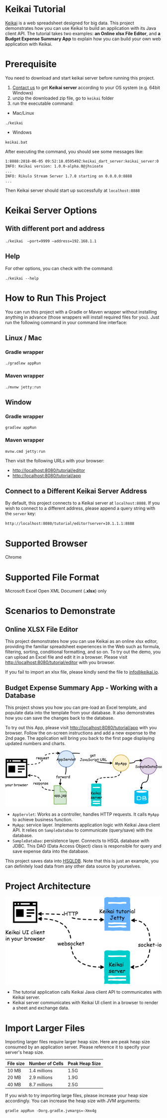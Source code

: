 # Keikai Tutorial
[Keikai](https://keikai.io/) is a web spreadsheet designed for big data. This project demonstrates how you can use Keikai to build an application with its Java client API. 
The tutorial takes two examples: **an Online xlsx File Editor**, and **a Budget Expense Summary App** to explain how you can build your own web application with Keikai.


# Prerequisite
You need to download and start keikai server before running this project.
1. [Contact us](https://keikai.io/#contact) to get **Keikai server** according to your OS system (e.g. 64bit Windows)
2. unzip the downloaded zip file, go to `keikai` folder
3. run the executable command:
* Mac/Linux

`./keikai`
* Windows

`keikai.bat`

After executing the command, you should see some messages like:
```
1:8888:2018-06-05 09:52:18.059549Z:keikai_dart_server:keikai_server:0
INFO: Keikai version: 1.0.0-alpha.0@jhsioate
...
INFO: Rikulo Stream Server 1.7.0 starting on 0.0.0.0:8888
...
```

Then Keikai server should start up successfully at `localhost:8888`


# Keikai Server Options
## With different port and address
`./keikai  —port=9999 —address=192.168.1.1`

## Help
For other options, you can check with the command:

`./keikai --help`


# How to Run This Project
You can run this project with a Gradle or Maven wrapper without installing anything in advance (those wrappers will install required files for you). Just run the following command in your command line interface:

##  Linux / Mac

### Gradle wrapper
`./gradlew appRun`

### Maven wrapper
`./mvnw jetty:run`


## Window

### Gradle wrapper
`gradlew appRun`

### Maven wrapper
`mvnw.cmd jetty:run`

Then visit the following URLs with your browser:

* [http://localhost:8080/tutorial/editor](http://localhost:8080/tutorial/editor) 
* [http://localhost:8080/tutorial/app](http://localhost:8080/tutorial/app) 


## Connect to a Different Keikai Server Address
By default, this project connects to a Keikai server at `localhost:8888`. If you wish to connect to a different address, please append a query string with the `server` key:
 
 `http://localhost:8080/tutorial/editor?server=10.1.1.1:8888`


# Supported Browser
Chrome


# Supported File Format
Microsoft Excel Open XML Document (**.xlsx**) only



# Scenarios to Demonstrate
## Online XLSX File Editor
This project demonstrates how you can use Keikai as an online xlsx editor, providing the familiar spreadsheet experiences in the Web such as formula, filtering, sorting, conditional formatting, and so on. To try out the demo, you can upload an Excel file and edit it in a browser. Please visit [http://localhost:8080/tutorial/editor](http://localhost:8080/tutorial/editor) with you browser.

If you fail to import an xlsx file, please kindly send the file to [info@keikai.io](mailto:info@keikai.io).

## Budget Expense Summary App - Working with a Database
This project shows you how you can pre-load an Excel template, and populate data into the template from your database. It also demonstrates how you can save the changes back to the database. 

To try out this App, please visit [http://localhost:8080/tutorial/app](http://localhost:8080/tutorial/app) with you browser. Follow the on-screen instructions and add a new expense to the 2nd page. The application will bring you back to the first page displaying updated numbers and charts. 



![](images/app.png)

* `AppServlet`: Works as a controller, handles HTTP requests. It calls `MyApp` to achieve business function.
* `MyApp`: service layer. Implements application logic with Keikai Java client API. It relies on `SampleDataDao` to communicate (query/save) with the database.
* `SampleDataDao`: persistence layer. Connects to HSQL database with JDBC. This DAO (Data Access Object) class is responsible for query and save expense data into the database. 


This project saves data into [HSQLDB](http://hsqldb.org/). Note that this is just an example, you can definitely load data from any other data source by yourselves. 


# Project Architecture
![architecture.png](images/architecture.png)

* The tutorial application calls Keikai Java client API to communicates with Keikai server.
* Keikai server communicates with Keikai UI client in a browser to render a sheet and exchange data.


# Import Larger Files
Importing larger files require larger heap size. Here are peak heap size consumed by an application server. Please reference it to specify your server's heap size.

| File size | Number of Cells| Peak Heap Size| 
| --------- | -------------- | ------------------ |
| 10 MB     | 1.4 millions  | 1.5G  |
| 20 MB     | 2.9 millions  | 1.9G  |
| 40 MB     | 8.7 millions  | 2.5G  |

If you wish to try importing large files, please increase your heap size accordingly. 
You can increase the heap size with JVM arguments:

`gradle appRun -Dorg.gradle.jvmargs=-Xmx4g`
